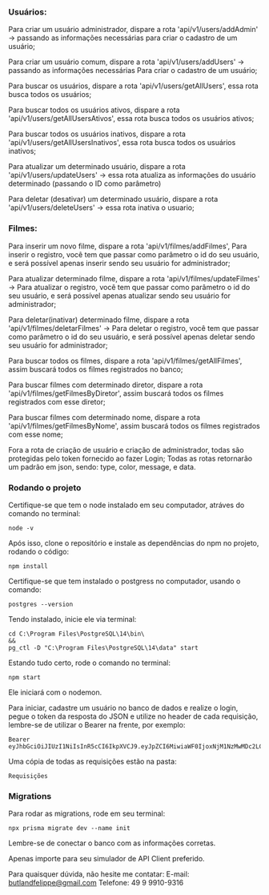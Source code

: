 ### Usuários:

Para criar um usuário administrador, dispare a rota 'api/v1/users/addAdmin' -> passando as informações necessárias para criar o cadastro de um usuário;


Para criar um usuário comum, dispare a rota 'api/v1/users/addUsers' -> passando as informações necessárias Para criar o cadastro de um usuário;


Para buscar os usuários, dispare a rota 'api/v1/users/getAllUsers', essa rota busca todos os usuários;

Para buscar todos os usuários ativos, dispare a rota 'api/v1/users/getAllUsersAtivos', essa rota busca todos os usuários ativos;

Para buscar todos os usuários inativos, dispare a rota 'api/v1/users/getAllUsersInativos', essa rota busca todos os usuários inativos;

Para atualizar um determinado usuário, dispare a rota 'api/v1/users/updateUsers' -> essa rota atualiza as informações do usuário determinado (passando o ID como parâmetro)

Para deletar (desativar) um determinado usuário, dispare a rota 'api/v1/users/deleteUsers' -> essa rota inativa o usuario;


### Filmes:

Para inserir um novo filme, dispare a rota 'api/v1/filmes/addFilmes', Para inserir o registro, você tem que passar como parâmetro o id do seu usuário, e será possível apenas inserir sendo seu usuário for administrador;

Para atualizar determinado filme, dispare a rota 'api/v1/filmes/updateFilmes' -> Para atualizar o registro, você tem que passar como parâmetro o id do seu usuário, e será possível apenas atualizar sendo seu usuário for administrador;

Para deletar(inativar) determinado filme, dispare a rota 'api/v1/filmes/deletarFilmes' -> Para deletar o registro, você tem que passar como parâmetro o id do seu usuário, e será possível apenas deletar sendo seu usuário for administrador;

Para buscar todos os filmes, dispare a rota 'api/v1/filmes/getAllFilmes', assim buscará todos os filmes registrados no banco;

Para buscar filmes com determinado diretor, dispare a rota 'api/v1/filmes/getFilmesByDiretor', assim buscará todos os filmes registrados com esse diretor;

Para buscar filmes com determinado nome, dispare a rota 'api/v1/filmes/getFilmesByNome', assim buscará todos os filmes registrados com esse nome;

Fora a rota de criação de usuário e criação de administrador, todas são protegidas pelo token fornecido ao fazer Login;
Todas as rotas retornarão um padrão em json, sendo: type, color, message, e data.

### Rodando o projeto 

Certifique-se que tem o node instalado em seu computador, atráves do comando no terminal:
``` 
node -v 
``` 

Após isso, clone o repositório e instale as dependências do npm no projeto, rodando o código:
``` 
npm install 
``` 

Certifique-se que tem instalado o postgress no computador, usando o comando:
``` 
postgres --version
```

Tendo instalado, inicie ele via terminal:
``` 
cd C:\Program Files\PostgreSQL\14\bin\ 
&& 
pg_ctl -D "C:\Program Files\PostgreSQL\14\data" start 
```

Estando tudo certo, rode o comando no terminal:
``` 
npm start
```

Ele iniciará com o nodemon. 

Para iniciar, cadastre um usuário no banco de dados e realize o login, pegue o token da resposta do JSON e utilize no header de cada requisição, lembre-se de utilizar o Bearer na frente, por exemplo:
``` 
Bearer eyJhbGciOiJIUzI1NiIsInR5cCI6IkpXVCJ9.eyJpZCI6MiwiaWF0IjoxNjM1NzMwMDc2LCJleHAiOjE2MzU3MzAxMTl9.Vge45PmWtwiLVSKdwr9xKvOzPGCN219YOVEusp2C1qg
```

Uma cópia de todas as requisições estão na pasta:
``` 
Requisições
```

### Migrations 

Para rodar as migrations, rode em seu terminal:

```
npx prisma migrate dev --name init 
```

Lembre-se de conectar o banco com as informações corretas.

Apenas importe para seu simulador de API Client preferido.

Para quaisquer dúvida, não hesite me contatar:
E-mail: butlandfelippe@gmail.com
Telefone: 49 9 9910-9316

